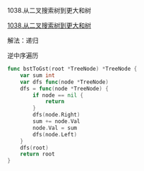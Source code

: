 1038.从二叉搜索树到更大和树

[1038.从二叉搜索树到更大和树](https://leetcode.cn/problems/binary-search-tree-to-greater-sum-tree/)



解法：递归



逆中序遍历



```go
func bstToGst(root *TreeNode) *TreeNode {
	var sum int
	var dfs func(node *TreeNode)
	dfs = func(node *TreeNode) {
		if node == nil {
			return
		}
		dfs(node.Right)
		sum += node.Val
		node.Val = sum
		dfs(node.Left)
	}
	dfs(root)
	return root
}
```
